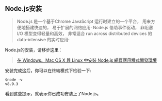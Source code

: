 ## Node.js安装
> Node.js 是一个基于Chrome JavaScript 运行时建立的一个平台， 用来方便地搭建快速的， 易于扩展的网络应用· Node.js 借助事件驱动， 非阻塞 I/O 模型变得轻量和高效， 非常适合 run across
> distributed devices 的 data-intensive 的实时应用·

Node.js的安装，请移步这里：

> [在 Windows、Mac OS X 與 Linux 中安裝 Node.js 網頁應用程式開發環境](https://blog.gtwang.org/web-development/install-node-js-in-windows-mac-os-x-linux/)

安装完成这后，你可以在终端模式下检验一下:
```
$node -v
v8.9.3
```
看到这些提示，就表示你已成功安装上了Node.js。
```
```
